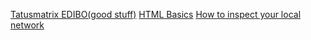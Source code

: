 [Tatusmatrix EDIBO(good stuff)](https://github.com/tatusmatrix/EDIBO/tree/master/Day9_Day10)
[HTML Basics](https://www.w3schools.com/html/default.asp)
[How to inspect your local network](https://medium.com/swlh/how-to-inspect-your-local-network-4187d7ae3b10)

